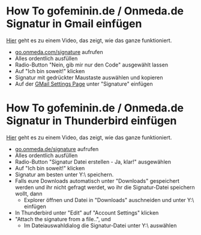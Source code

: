 # How To gofeminin.de / Onmeda.de Signatur in Gmail einfügen

[Hier](https://vimeo.com/206223158/293106c768) geht es zu einem Video,
das zeigt, wie das ganze funktioniert.

- [go.onmeda.com/signature](https://go.onmeda.com/signature/) aufrufen
- Alles ordentlich ausfüllen
- Radio-Button "Nein, gib mir nur den Code" ausgewählt lassen
- Auf "Ich bin soweit!" klicken
- Signatur mit gedrückter Maustaste auswählen und kopieren
- Auf der [GMail Settings Page](https://mail.google.com/mail/u/0/#settings/general) unter "Signature" einfügen

# How To gofeminin.de / Onmeda.de Signatur in Thunderbird einfügen

[Hier](https://vimeo.com/206223168/be4fb007ef) geht es zu einem Video,
das zeigt, wie das ganze funktioniert.

- [go.onmeda.de/signature](https://go.onmeda.com/signature/) aufrufen
- Alles ordentlich ausfüllen
- Radio-Button "Signatur Datei erstellen - Ja, klar!" ausgewählen
- Auf "Ich bin soweit!" klicken
- Signatur am besten unter Y:\ speichern.
- Falls eure Downloads automatisch unter "Downloads" gespeichert werden und ihr nicht gefragt werdet, wo ihr die Signatur-Datei speichern wollt, dann 
    - Explorer öffnen und Datei in "Downloads" auschneiden und unter Y:\ einfügen
- In Thunderbird unter "Edit" auf "Account Settings" klicken
- "Attach the signature from a file..", und
    - Im Dateiauswahldialog die Signatur-Datei unter Y:\ auswählen

